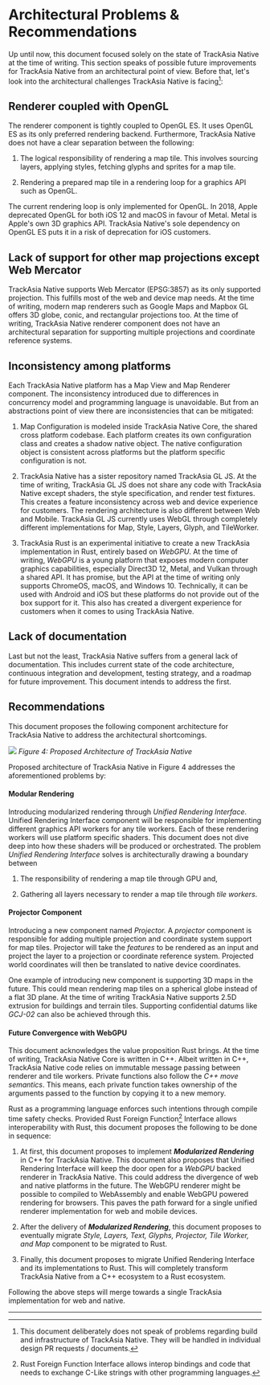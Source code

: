 # Architectural Problems & Recommendations

Up until now, this document focused solely on the state of TrackAsia
Native at the time of writing. This section speaks of possible future
improvements for TrackAsia Native from an architectural point of view.
Before that, let's look into the architectural challenges TrackAsia
Native is facing[^18]:

## Renderer coupled with OpenGL

The renderer component is tightly coupled to OpenGL ES. It uses OpenGL
ES as its only preferred rendering backend. Furthermore, TrackAsia
Native does not have a clear separation between the following:

1.  The logical responsibility of rendering a map tile. This involves
    sourcing layers, applying styles, fetching glyphs and sprites for a
    map tile.

2.  Rendering a prepared map tile in a rendering loop for a graphics API
    such as OpenGL.

The current rendering loop is only implemented for OpenGL. In 2018,
Apple deprecated OpenGL for both iOS 12 and macOS in favour of Metal.
Metal is Apple's own 3D graphics API. TrackAsia Native's sole
dependency on OpenGL ES puts it in a risk of deprecation for iOS
customers.

## Lack of support for other map projections except Web Mercator

TrackAsia Native supports Web Mercator (EPSG:3857) as its only
supported projection. This fulfills most of the web and device map
needs. At the time of writing, modern map renderers such as Google Maps
and Mapbox GL offers 3D globe, conic, and rectangular projections too.
At the time of writing, TrackAsia Native renderer component does not
have an architectural separation for supporting multiple projections and
coordinate reference systems.

## Inconsistency among platforms

Each TrackAsia Native platform has a Map View and Map Renderer
component. The inconsistency introduced due to differences in
concurrency model and programming language is unavoidable. But from an
abstractions point of view there are inconsistencies that can be
mitigated:

1.  Map Configuration is modeled inside TrackAsia Native Core, the
    shared cross platform codebase. Each platform creates its own
    configuration class and creates a shadow native object. The native
    configuration object is consistent across platforms but the platform
    specific configuration is not.

2.  TrackAsia Native has a sister repository named TrackAsia GL JS. At
    the time of writing, TrackAsia GL JS does not share any code with
    TrackAsia Native except shaders, the style specification, and
    render test fixtures. This creates a feature inconsistency across
    web and device experience for customers. The rendering architecture
    is also different between Web and Mobile. TrackAsia GL JS currently
    uses WebGL through completely different implementations for Map,
    Style, Layers, Glyph, and TileWorker.

3.  TrackAsia Rust is an experimental initiative to create a new TrackAsia
    implementation in Rust, entirely based on *WebGPU*. At the time of
    writing, *WebGPU* is a young platform that exposes modern computer
    graphics capabilities, especially Direct3D 12, Metal, and Vulkan
    through a shared API. It has promise, but the API at the time of
    writing only supports ChromeOS, macOS, and Windows 10. Technically,
    it can be used with Android and iOS but these platforms do not
    provide out of the box support for it. This also has created a
    divergent experience for customers when it comes to using TrackAsia
    Native.

## Lack of documentation

Last but not the least, TrackAsia Native suffers from a general lack
of documentation. This includes current state of the code architecture,
continuous integration and development, testing strategy, and a roadmap
for future improvement. This document intends to address the first.

## Recommendations

This document proposes the following component architecture for TrackAsia
Native to address the architectural shortcomings.

![](media/proposed-architecture-of-trackasia-gl.png)
*Figure 4: Proposed Architecture of TrackAsia Native*

Proposed architecture of TrackAsia Native in Figure 4 addresses the
aforementioned problems by:

#### Modular Rendering

Introducing modularized rendering through *Unified Rendering Interface*.
Unified Rendering Interface component will be responsible for
implementing different graphics API workers for any tile workers. Each
of these rendering workers will use platform specific shaders. This
document does not dive deep into how these shaders will be produced or
orchestrated. The problem *Unified Rendering Interface* solves is
architecturally drawing a boundary between

1.  The responsibility of rendering a map tile through GPU and,

2.  Gathering all layers necessary to render a map tile through *tile
    workers*.

#### Projector Component

Introducing a new component named *Projector.* A *projector* component
is responsible for adding multiple projection and coordinate system
support for map tiles. Projector will take the *features* to be rendered
as an input and project the layer to a projection or coordinate
reference system. Projected world coordinates will then be translated to
native device coordinates.

One example of introducing new component is supporting 3D maps in the
future. This could mean rendering map tiles on a spherical globe instead
of a flat 3D plane. At the time of writing TrackAsia Native supports
2.5D extrusion for buildings and terrain tiles. Supporting confidential
datums like *GCJ-02* can also be achieved through this.

#### Future Convergence with WebGPU

This document acknowledges the value proposition Rust brings. At the
time of writing, TrackAsia Native Core is written in C++. Albeit written
in C++, TrackAsia Native code relies on immutable message passing between
renderer and tile workers. Private functions also follow the *C++ move
semantics*. This means, each private function takes ownership of the
arguments passed to the function by copying it to a new memory.

Rust as a programming language enforces such intentions through compile
time safety checks. Provided Rust Foreign Function[^19] Interface allows
interoperability with Rust, this document proposes the following to be
done in sequence:

1.  At first, this document proposes to implement ***Modularized
    Rendering*** in C++ for TrackAsia Native. This document also
    proposes that Unified Rendering Interface will keep the door open
    for a *WebGPU* backed renderer in TrackAsia Native. This could address
    the divergence of web and native platforms in the future. The WebGPU
    renderer might be possible to compiled to WebAssembly and enable
    WebGPU powered rendering for browsers. This paves the path forward for
    a single unified renderer implementation for web and mobile devices.

2.  After the delivery of ***Modularized Rendering***, this document
    proposes to eventually migrate *Style, Layers, Text, Glyphs,
    Projector, Tile Worker, and Map* component to be migrated to Rust.

3.  Finally, this document proposes to migrate Unified Rendering
    Interface and its implementations to Rust. This will completely
    transform TrackAsia Native from a C++ ecosystem to a Rust
    ecosystem.

Following the above steps will merge towards a single TrackAsia
implementation for web and native.

____________________________

[^18]: This document deliberately does not speak of problems regarding
    build and infrastructure of TrackAsia Native. They will be handled
    in individual design PR requests / documents.

[^19]: Rust Foreign Function Interface allows interop bindings and code
    that needs to exchange C-Like strings with other programming
    languages.
